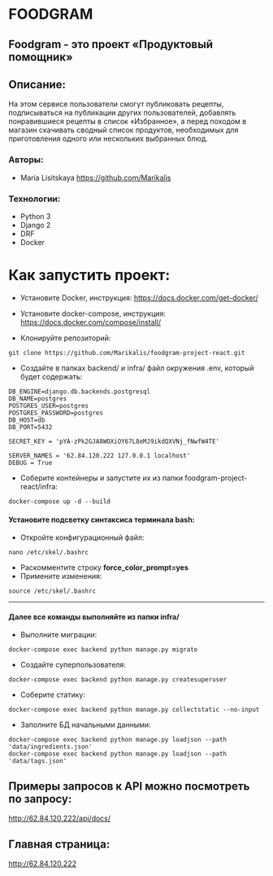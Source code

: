# FOODGRAM
## Foodgram - это проект «Продуктовый помощник»
## Описание:
На этом сервисе пользователи смогут публиковать рецепты, подписываться на публикации других пользователей, добавлять понравившиеся рецепты в список «Избранное», а перед походом в магазин скачивать сводный список продуктов, необходимых для приготовления одного или нескольких выбранных блюд.
### Авторы:
- Maria Lisitskaya https://github.com/Marikalis
### Технологии:
- Python 3
- Django 2
- DRF
- Docker

# Как запустить проект:
- Установите Docker, инструкция:
https://docs.docker.com/get-docker/

- Установите docker-compose, инструкция:
https://docs.docker.com/compose/install/

- Клонируйте репозиторий:
```
git clone https://github.com/Marikalis/foodgram-project-react.git
```

- Создайте в папках backend/ и infra/ файл окружения .env, который будет содержать:
```
DB_ENGINE=django.db.backends.postgresql
DB_NAME=postgres
POSTGRES_USER=postgres
POSTGRES_PASSWORD=postgres
DB_HOST=db
DB_PORT=5432

SECRET_KEY = 'pYA-zPk2GJA8WOXiOY67L8eMJ9ikdQXVNj_fNwfW4TE'

SERVER_NAMES = '62.84.120.222 127.0.0.1 localhost'
DEBUG = True
```

- Соберите контейнеры и запустите их из папки foodgram-project-react/infra:
```
docker-compose up -d --build
```

#### Установите подсветку синтаксиса терминала bash:
- Откройте конфигурационный файл:
```
nano /etc/skel/.bashrc
```
- Раскомментите строку __force_color_prompt=yes__
- Примените изменения:
```
source /etc/skel/.bashrc
```
-----------------------------------------------------

#### Далее все команды выполняйте из папки infra/
- Выполните миграции:
```
docker-compose exec backend python manage.py migrate
```

- Создайте суперпользователя:
```
docker-compose exec backend python manage.py createsuperuser
```

- Соберите статику:
```
docker-compose exec backend python manage.py collectstatic --no-input
```

- Заполните БД начальными данными:
```
docker-compose exec backend python manage.py loadjson --path 'data/ingredients.json'
docker-compose exec backend python manage.py loadjson --path 'data/tags.json'
```

## Примеры запросов к API можно посмотреть по запросу:
http://62.84.120.222/api/docs/

## Главная страница:
http://62.84.120.222
